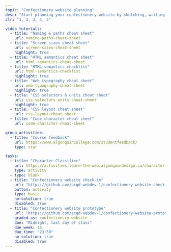 ```yaml
---
topic: "Confectionery website planning"
desc: "Start planning your confectionery website by sketching, writing text & starting to write code."
clr: "1, 2, 3, 4, 5"

video_tutorials:
  - title: "Naming & paths cheat sheet"
    url: naming-paths-cheat-sheet
  - title: "Screen sizes cheat sheet"
    url: screen-sizes-cheat-sheet
    highlight: true
  - title: "HTML semantics cheat sheet"
    url: html-semantics-cheat-sheet
  - title: "HTML semantics checklist"
    url: html-semantics-checklist
    highlight: true
  - title: "Web typography cheat sheet"
    url: web-typography-cheat-sheet
    highlight: true
  - title: "CSS selectors & units cheat sheet"
    url: css-selectors-units-cheat-sheet
    highlight: true
  - title: "CSS layout cheat sheet"
    url: css-layout-cheat-sheet
  - title: "Code character cheat sheet"
    url: code-character-cheat-sheet

group_activities:
  - title: "Course feedback"
    url: https://www.algonquincollege.com/studentfeedback/
    type: star

tasks:
  - title: "Character Classifier"
    url: https://activities.learn-the-web.algonquindesign.ca/character-classifier/
    type: activity
  - type: blank
  - title: "Confectionery website check-in"
    url: "https://github.com/acgd-webdev-1/confectionery-website-check-in"
    button: activity
    type: basic
    no-solution: true
    disabled: true
  - title: "Confectionery website prototype"
    url: "https://github.com/acgd-webdev-1/confectionery-website-prototype"
    graded-as: confectionery-website
    due: "Midnight, last day of class"
    due_week: 15
    due_time: "23:59"
    no-solution: true
    disabled: true
---
```

